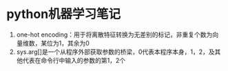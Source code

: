 # python机器学习笔记

1. one-hot encoding：用于将离散特征转换为无差别的标记，非重复个数为向量维数，某位为1，其余为0
2. sys.arg[]是一个从程序外部获取参数的桥梁，0代表本程序本身，1，2，及其他代表在命令行中输入的参数的第1，2个